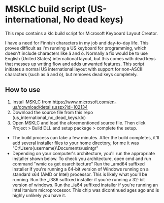 # MSKLC build script (US-international, No dead keys)

This repo contains a klc build script for Microsoft Keyboard Layout Creator. 

I have a need for Finnish characters in my job and day-to-day life. This proves difficult as I'm running a US keyboard for programming, which doesn't include characters like ä and ö. Normally a fix would be to use English (United States) international layout, but this comes with dead keys that messes up writing flow and adds unwanted features. This script initiates a normal US international layout with support for non-ASCII characters (such as ä and ö), but removes dead keys completely. 

## How to use
1. Install MSKLC from https://www.microsoft.com/en-us/download/details.aspx?id=102134
2. Download the source file from this repo (us_international_no_dead_keys.klc)
3. Open MSKLC and load the aforementioned source file. Then click Project > Build DLL and setup package > complete the setup.
- The build process can take a few minutes. After the build completes, it'll add several installer files to your home directory, for me it was "C:\Users\{username}\Documents\usintgr"
- Depending on your computer's architecture, you'll run the appropriate installer shown below. To check you architecture, open cmd and run command "wmic os get osarchitecture"
Run the _amd64 suffixed installer if you're running a 64-bit version of Windows running on a standard x64 (AMD or Intel) processor. This is likely what you'll be running.
Run the _i386 suffixed installer if you're running a 32-bit version of windows.
Run the _ia64 suffixed installer if you're running an intel Itanium microprocessor. This chip was dicontinued ages ago and is highly unlikely you have it.

